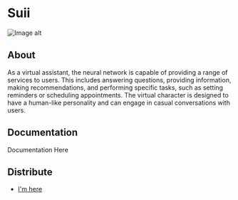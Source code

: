 # Suii

<p align="center">


![Image alt]()

</p>

## About

As a virtual assistant, the neural network is capable of providing a range of services to users. This includes answering questions, providing information, making recommendations, and performing specific tasks, such as setting reminders or scheduling appointments. The virtual character is designed to have a human-like personality and can engage in casual conversations with users.


## Documentation

Documentation Here

## Distribute

- [I'm here](https://youtu.be/ttEBSJmgBTo)
